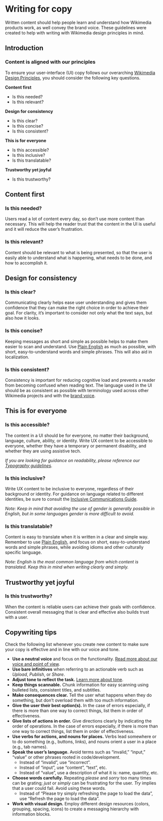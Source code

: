 # Writing for copy

Written content should help people learn and understand how Wikimedia products work, as well convey the brand voice. These guidelines were created to help with writing with Wikimedia design principles in mind.

## Introduction

### Content is aligned with our principles

To ensure your user-interface (UI) copy follows our overarching [Wikimedia Design Principles](./design-principles-overview.html), you should consider the following key questions.

<div class="cdx-docs-grid cdx-docs-grid-columns-2">

<div class="cdx-docs-content-guidelines">

**Content first**
- Is this needed?
- Is this relevant?

</div>
<div class="cdx-docs-content-guidelines">

**Design for consistency**
- Is this clear?
- Is this concise?
- Is this consistent?

</div>
<div class="cdx-docs-content-guidelines">

**This is for everyone**
- Is this accessible?
- Is this inclusive?
- Is this translatable?

</div>
<div class="cdx-docs-content-guidelines">

**Trustworthy yet joyful**
- Is this trustworthy?

</div>
</div>

## Content first

### Is this needed?

Users read a lot of content every day, so don’t use more content than necessary. This will help the reader trust that the content in the UI is useful and it will reduce the user’s frustration.

<cdx-demo-rules>
<template #do-media>

![A screenshot of a mobile interface conveying an example of a page using concise, easily understandable heading text.](../assets/content-guidelines/writing-for-copy/needed-do.svg)

</template>
<template #do-text>

- A minimally textual UI should be tested to see if users can understand what to do.

</template>
<template #dont-media>

![A screenshot of a mobile interface conveying an example of a page using unnecessarily long heading text.](../assets/content-guidelines/writing-for-copy/needed-dont.svg)

</template>
<template #dont-text>

- Avoid using long text to explain concepts that could be solved with short text.

</template>
</cdx-demo-rules>

### Is this relevant?

Content should be relevant to what is being presented, so that the user is easily able to understand what is happening, what needs to be done, and how to accomplish it.

<cdx-demo-rules>
<template #do-media>

![A screenshot of an interface conveying an example of a validation message using helpful, relevant feedback.](../assets/content-guidelines/writing-for-copy/relevant-do.svg)

</template>
<template #do-text>

- Provide context, explanations, consequences, and solutions when needed.

</template>
<template #dont-media>

![A screenshot of an interface conveying an example of a validation message using vague feedback with no solution.](../assets/content-guidelines/writing-for-copy/relevant-dont.svg)

</template>
<template #dont-text>

- Request feedback without providing context and a reason for asking.
- Give an error message without providing an explanation and a solution.

</template>
</cdx-demo-rules>

## Design for consistency

### Is this clear?

Communicating clearly helps ease user understanding and gives them confidence that they can make the right choice in order to achieve their goal. For clarity, it’s important to consider not only what the text says, but also how it looks.

<cdx-demo-rules>
<template #do-media>

![A screenshot of an interface conveying an example of a dialog using clear messaging.](../assets/content-guidelines/writing-for-copy/clear-do.svg)

</template>
<template #do-text>

- Use the same terminology in the title and the CTA.
- Group related content together.
- Consider how the text looks, as well as what it says.

</template>
<template #dont-media>

![A screenshot of an interface conveying an example of a dialog adding additional, unnecessary questions.](../assets/content-guidelines/writing-for-copy/clear-dont.svg)

</template>
<template #dont-text>

- Add additional information or questions or use inconsistent terminology.

</template>
</cdx-demo-rules>

### Is this concise?

Keeping messages as short and simple as possible helps to make them easier to scan and understand. Use [Plain English](https://en.wikipedia.org/wiki/Plain_English) as much as possible, with short, easy-to-understand words and simple phrases. This will also aid in localization.

<cdx-demo-rules>
<template #do-media>

![A screenshot of an interface conveying an example of an info message using concise language to explain an action.](../assets/content-guidelines/writing-for-copy/concise-do.svg)

</template>
<template #do-text>

- Keep messages short so they will fit on a small screen.
- Focus on the user’s action.

</template>
<template #dont-media>

![A screenshot of an interface conveying an example of an info message using text that unnecessarily long.](../assets/content-guidelines/writing-for-copy/concise-dont.svg)

</template>
<template #dont-text>

- Give any more information than needed.
- Focus on the user's motivation.
- Provide too many CTAs.

</template>
</cdx-demo-rules>

### Is this consistent?

Consistency is important for reducing cognitive load and prevents a reader from becoming confused when reading text. The language used in the UI should be as consistent as possible with terminology used across other Wikimedia projects and with the [brand voice](https://meta.wikimedia.org/wiki/Brand).

<cdx-demo-rules>
<template #do-media>

![A screenshot of an interface conveying an example of buttons using consistent action oriented messaging.](../assets/content-guidelines/writing-for-copy/consistent-do.svg)

</template>
<template #do-text>

- Use a language consistent with the Wikimedia brand.
- Use terminology that is simple, direct, and matches the meaning.
- Keep a list of preferred terminology for parts of the UI (e.g. buttons, tabs).

</template>
<template #dont-media>

![A screenshot of an interface conveying an example of buttons using inconsistent action oriented messaging.](../assets/content-guidelines/writing-for-copy/consistent-dont.svg)

</template>
<template #dont-text>

- Use complex terminology.
- Use inconsistent words when they are related.

</template>
</cdx-demo-rules>

## This is for everyone

### Is this accessible?

The content in a UI should be for everyone, no matter their background, language, culture, ability, or identity. Write UX content to be accessible to everyone, whether they have a temporary or permanent disability, and whether they are using assistive tech.

<cdx-demo-rules>
<template #do-media>

![A screenshot of an interface conveying an example of a prompt which communicates a message in an inclusive and thoughful way.](../assets/content-guidelines/writing-for-copy/accessible-do.svg)

</template>
<template #do-text>

- Use alternatives for words that reinforce stereotypes.

</template>
<template #dont-media>

![A screenshot of an interface conveying an example of a prompt which communicates a message using words that can be offensive.](../assets/content-guidelines/writing-for-copy/accessible-dont.svg)

</template>
<template #dont-text>

- Use *enable* or *disable* which implies that disability is a less-desired or negative state. Instead, use *turn on* or *turn off*.
- Use *whitelist* or *blacklist* which have negative racial connotation. Instead, use *allowlist* or *denylist*.
- Use directional descriptors like *below* or *above* as some can not see the page layout.

</template>
</cdx-demo-rules>

*If you are looking for guidance on readability, please reference our [Typography guidelines](./typography.html#readability).*

### Is this inclusive?

Write UX content to be inclusive to everyone, regardless of their background or identity. For guidance on language related to different identities, be sure to consult the [Inclusive Communications Guide](https://office.wikimedia.org/wiki/Inclusive_Communications_Guide).

<cdx-demo-rules>
<template #do-media>

![A screenshot of an info message which communicates in a way which uses a username.](../assets/content-guidelines/writing-for-copy/inclusive-do.svg)

</template>
<template #do-text>

- Use 'a user' or a username when known with a neutral active voice to describe an action that was taken.
- Use ‘they’, ‘you’, or ‘we’ if the gender of the person you’re addressing is unknown and gender is required.

</template>
<template #dont-media>

![A screenshot of an info message which communicates in a way which uses an assumed pronoun.](../assets/content-guidelines/writing-for-copy/inclusive-dont.svg)

</template>
<template #dont-text>

- Assume pronouns which are not already defined by said user.

</template>
</cdx-demo-rules>

*Note: Keep in mind that avoiding the use of gender is generally possible in English, but in some languages gender is more difficult to avoid.*

### Is this translatable?

Content is easy to translate when it is written in a clear and simple way. Remember to use [Plain English](https://en.wikipedia.org/wiki/Plain_English), and focus on short, easy-to-understand words and simple phrases, while avoiding idioms and other culturally specific language.

<cdx-demo-rules>
<template #do-media>

![A screenshot of a welcome message which communicates an action in an easily translatable way.](../assets/content-guidelines/writing-for-copy/translatable-do.svg)

</template>
<template #do-text>

- Use easy-to-understand words and simple phrases.

</template>
<template #dont-media>

![A screenshot of a welcome message which communicates an action using potentially confusing wording in different languages.](../assets/content-guidelines/writing-for-copy/translatable-dont.svg)

</template>
<template #dont-text>

- Use idioms, slang, jokes, metaphors, pop culture references, or other culturally specific language.

</template>
</cdx-demo-rules>

*Note: English is the most common language from which content is translated. Keep this in mind when writing clearly and simply.*

## Trustworthy yet joyful

### Is this trustworthy?

When the content is reliable users can achieve their goals with confidence. Consistent overall messaging that is clear and effective also builds trust with a user.

<cdx-demo-rules>
<template #do-media>

![A screenshot of an alert message which communicates a message in a way that builds trust.](../assets/content-guidelines/writing-for-copy/trustworthy-do.svg)

</template>
<template #do-text>

- Build trust with the user by providing information in a calm and confident tone.

</template>
<template #dont-media>

![A screenshot of an alert message which communicates a message in a way that can cause worry.](../assets/content-guidelines/writing-for-copy/trustworthy-dont.svg)

</template>
<template #dont-text>

- Cause a reader to panic or worry.

</template>
</cdx-demo-rules>

## Copywriting tips

Check the following list whenever you create new content to make sure your copy is effective and in line with our voice and tone.

- **Use a neutral voice** and focus on the functionality. [Read more about our voice and point of view](./voice-and-tone.html#voice).
- **Use bare infinitives** when referring to an actionable verb such as *Upload*, *Publish*, or *Share*.
- **Adjust tone to reflect the task.** [Learn more about tone](./voice-and-tone.html#tone).
- **Keep things scannable.** Chunk information for easy scanning using bulleted lists, consistent titles, and subtitles.
- **Make consequences clear.** Tell the user what happens when they do something, but don’t overload them with too much information.
- **Give the user their best option(s).** In the case of errors especially, if there is more than one way to correct things, list them in order of effectiveness.
- **Give lists of actions in order.** Give directions clearly by indicating the order of operations. In the case of errors especially, if there is more than one way to correct things, list them in order of effectiveness.
- **Use verbs for actions, and nouns for places.** Verbs lead somewhere or to do something (e.g., buttons, links), and nouns orient a user in a place (e.g., tab names).
- **Speak the user’s language.** Avoid terms such as “invalid,” “input,” “value” or other phrases rooted in code/development.
    - Instead of “invalid”, use “incorrect”.
    - Instead of “input”, use “content”, “text”, etc.
    - Instead of “value”, use a description of what it is: name, quantity, etc.
- **Choose words carefully.** Repeating *please* and *sorry* too many times can be grating; *just* or *simply* can be frustrating for the user. *Try* implies that a user could fail. Avoid using these words.
    - Instead of “Please try simply refreshing the page to load the data”, use “Refresh the page to load the data”.
- **Work with visual design.** Employ different design resources (colors, grouping, spacing, icons) to create a messaging hierarchy with information blocks.